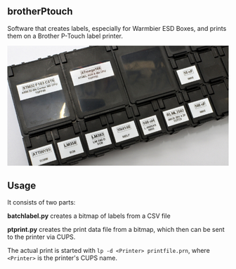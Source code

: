 ## brotherPtouch
Software that creates labels, especially for Warmbier ESD Boxes, and prints them on a Brother P-Touch label printer.
 
![ESD Boxes](https://github.com/DM2PF/brotherPtouch/raw/master/esdboxen-.jpg)

## Usage
It consists of two parts:

**batchlabel.py** creates a bitmap of labels from a CSV file

**ptprint.py** creates the print data file from a bitmap, which then can be sent to the printer via CUPS.

The actual print is started with `lp -d <Printer> printfile.prn`, where `<Printer>` is the printer's CUPS name.